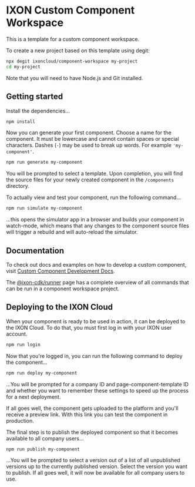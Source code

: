 # IXON Custom Component Workspace

This is a template for a custom component workspace.

To create a new project based on this template using degit:

```sh
npx degit ixoncloud/component-workspace my-project
cd my-project
```

Note that you will need to have Node.js and Git installed.

## Getting started

Install the dependencies...

```sh
npm install
```

Now you can generate your first component. Choose a name for the component. It must be lowercase and cannot contain spaces or special characters. Dashes (`-`) may be used to break up words. For example `'my-component'`.

```sh
npm run generate my-component
```

You will be prompted to select a template. Upon completion, you will find the source files for your newly created component in the `/components` directory.

To actually view and test your component, run the following command...

```sh
npm run simulate my-component
```

...this opens the simulator app in a browser and builds your component in watch-mode, which means that any changes to the component source files will trigger a rebuild and will auto-reload the simulator.

## Documentation

To check out docs and examples on how to develop a custom component, visit [Custom Component Development Docs](https://cdn.ixon.cloud/custom-widgets/).

The [@ixon-cdk/runner](https://www.npmjs.com/package/@ixon-cdk/runner) page has a complete overview of all commands that can be run in a component workspace project.

## Deploying to the IXON Cloud

When your component is ready to be used in action, it can be deployed to the IXON Cloud. To do that, you must first log in with your IXON user account.

```sh
npm run login
```

Now that you're logged in, you can run the following command to deploy the component...

```sh
npm run deploy my-component
```

...You will be prompted for a company ID and page-component-template ID and whether you want to remember these settings to speed up the process for a next deployment.

If all goes well, the component gets uploaded to the platform and you'll receive a preview link. With this link you can test the component in production.

The final step is to publish the deployed component so that it becomes available to all company users...

```sh
npm run publish my-component
```

...You will be prompted to select a version out of a list of all unpublished versions up to the currently published version. Select the version you want to publish. If all goes well, it will now be available for all company users to use.
